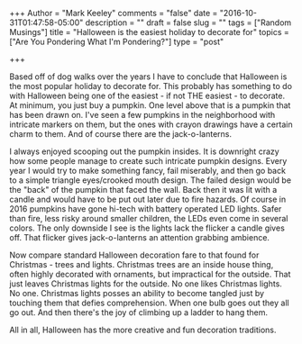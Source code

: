 +++
Author = "Mark Keeley"
comments = "false"
date = "2016-10-31T01:47:58-05:00"
description = ""
draft = false
slug = ""
tags = ["Random Musings"]
title = "Halloween is the easiest holiday to decorate for"
topics = ["Are You Pondering What I'm Pondering?"]
type = "post"

+++

Based off of dog walks over the years I have to conclude that Halloween is the most popular holiday to decorate for. This probably has something to do with Halloween being one of the easiest - if not THE easiest - to decorate. At minimum, you just buy a pumpkin. One level above that is a pumpkin that has been drawn on. I've seen a few pumpkins in the neighborhood with intricate markers on them, but the ones with crayon drawings have a certain charm to them. And of course there are the jack-o-lanterns.

I always enjoyed scooping out the pumpkin insides. It is downright crazy how some people manage to create such intricate pumpkin designs. Every year I would try to make something fancy, fail miserably, and then go back to a simple triangle eyes/crooked mouth design. The failed design would be the "back" of the pumpkin that faced the wall. Back then it was lit with a candle and would have to be put out later due to fire hazards. Of course in 2016 pumpkins have gone hi-tech with battery operated LED lights. Safer than fire, less risky around smaller children, the LEDs even come in several colors. The only downside I see is the lights lack the flicker a candle gives off. That flicker gives jack-o-lanterns an attention grabbing ambience. 

Now compare standard Halloween decoration fare to that found for Christmas - trees and lights. Christmas trees are an inside house thing, often highly decorated with ornaments, but impractical for the outside. That just leaves Christmas lights for the outside. No one likes Christmas lights. No one. Christmas lights posses an ability to become tangled just by touching them that defies comprehension. When one bulb goes out they all go out. And then there's the joy of climbing up a ladder to hang them. 

All in all, Halloween has the more creative and fun decoration traditions.
<!--more-->
